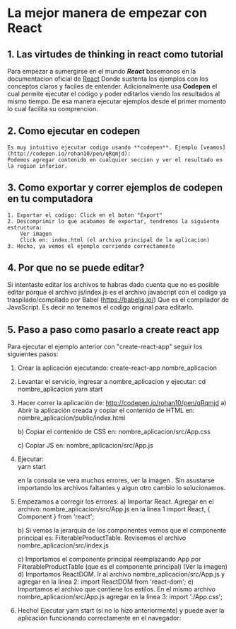 # La mejor manera de empezar con React

## 1. Las virtudes de thinking in react como tutorial

Para empezar a sumergirse en el mundo ***React*** basemonos en la documentacion oficial de [React](https://facebook.github.io/react/docs/thinking-in-react.html?) Donde sustenta los ejemplos con los conceptos claros y faciles de entender. Adicionalmente usa **Codepen** el cual permite ejecutar el codigo y poder editarlos viendo los resultados al mismo tiempo. De esa manera ejecutar ejemplos desde el primer momento lo cual facilita su comprencion.

## 2. Como ejecutar en codepen
	Es muy intuitivo ejecutar codigo usando **codepen**. Ejemplo [veamos](http://codepen.io/rohan10/pen/qRqmjd):
	Podemos agregar contenido en cualquier seccion y ver el resultado en la region inferior.

## 3. Como exportar y correr ejemplos de codepen en tu computadora
    1. Exportar el codigo: Click en el boton "Export"
    2. Descomprimir lo que acabamos de exportar, tendremos la siguiente estructura:
		Ver imagen
		Click en: index.html (el archivo principal de la aplicacion)
    3. Hecho, ya vemos el ejemplo corriendo correctamente

## 4. Por que no se puede editar?
   Si intentaste editar los archivos te habras dado cuenta que no es posible editar porque el archivo js/index.js
   es el archivo javascript con el codigo ya traspilado/compilado por Babel (https://babeljs.io/) Que es el compilador de JavaScript. Es decir no tenemos el codigo original para editarlo.

## 5. Paso a paso como pasarlo a create react app
Para ejecutar el ejemplo anterior con "create-react-app" seguir los siguientes pasos: 

1. Crear la aplicación ejecutando:
    create-react-app nombre_aplicacion

2. Levantar el servicio, ingresar a nombre_aplicacion y ejecutar:
    cd nombre_aplicacion
    yarn start

3. Hacer correr la aplicación de: http://codepen.io/rohan10/pen/qRqmjd
       a) Abrir la aplicación creada y copiar el contenido de HTML en:   
  		nombre_aplicacion/public/index.html

	b) Copiar el contenido de CSS en:
		nombre_aplicacion/src/App.css

	c) Copiar JS en:
 		nombre_aplicacion/src/App.js

4. Ejecutar:  
	yarn start

   en la consola se vera muchos errores, ver la imagen . Sin asustarse importando los archivos faltantes y algun otro cambio lo solucionamos.

5. Empezamos a corregir los errores:
	a) Importar React. Agregar en el archivo:  nombre_aplicacion/src/App.js en la linea 1
		import React, { Component } from 'react';

	b) Si vemos la jerarquía de los componentes vemos que el componente principal es: FilterableProductTable. Revisemos el archivo nombre_aplicacion/src/index.js

	c) Importamos el componente principal reemplazando App por FilterableProductTable (que es el componente principal)  (Ver la imagen)
	d) Importamos ReactDOM. Ir al archivo nombre_aplicacion/src/App.js
 		y agregar en la linea 2: 
		import ReactDOM from 'react-dom';
	e) Importamos el archivo que contiene los estilos. En el mismo archivo nombre_aplicacion/src/App.js
agregar en la linea 3:
		import './App.css';

6. Hecho! 
    Ejecutar yarn start (si no lo hizo anteriormente)
    y puede aver la aplicación funcionando correctamente en el navegador:




	

